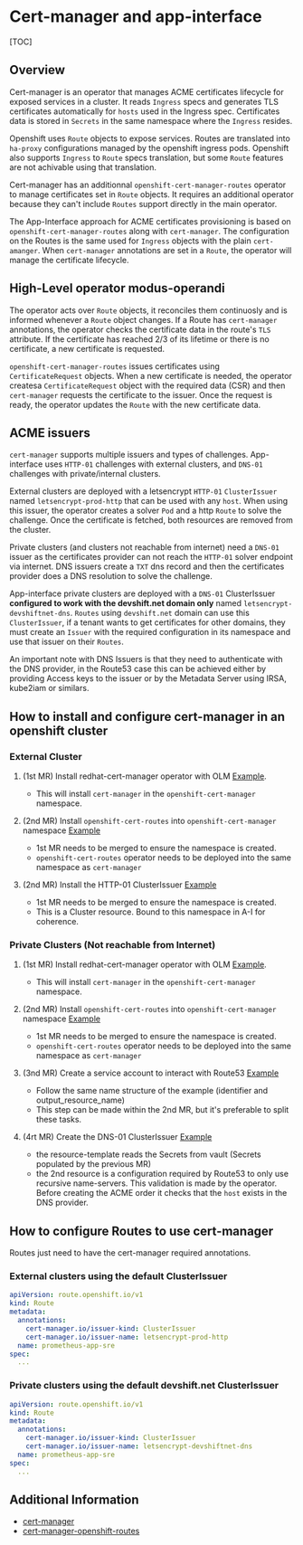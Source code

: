 # Cert-manager and app-interface

[TOC]

## Overview

Cert-manager is an operator that manages ACME certificates lifecycle for exposed services in a cluster. It reads `Ingress`
specs and generates TLS certificates automatically for `hosts` used in the Ingress spec. Certificates data is stored
in `Secrets` in the same namespace where the `Ingress` resides.

Openshift uses `Route` objects to expose services. Routes are translated into `ha-proxy` configurations managed by the
openshift ingress pods. Openshift also supports `Ingress` to `Route` specs translation, but some `Route` features
are not achivable using that translation.

Cert-manager has an additionnal `openshift-cert-manager-routes` operator to manage certificates set in `Route` objects.
It requires an additional operator because they can't include `Routes` support directly in the main operator.

The App-Interface approach for ACME certificates provisioning is based on `openshift-cert-manager-routes` along with `cert-manager`.
The configuration on the Routes is the same used for `Ingress` objects with the plain `cert-amanger`. When `cert-manager` annotations
are set in a `Route`, the operator will manage the certificate lifecycle.

## High-Level operator modus-operandi

The operator acts over `Route` objects, it reconciles them continuosly and is informed whenever a `Route` object changes. If a
Route has `cert-manager` annotations, the operator checks the certificate data in the route's `TLS` attribute. If the certificate
has reached 2/3 of its lifetime or there is no certificate, a new certificate is requested.

`openshift-cert-manager-routes` issues certificates using `CertificateRequest` objects. When a new certificate is needed, the operator
createsa `CertificateRequest` object with the required data (CSR) and then `cert-manager` requests the certificate to the issuer. Once
the request is ready, the operator updates the `Route` with the new certificate data.

## ACME issuers

`cert-manager` supports multiple issuers and types of challenges. App-interface uses `HTTP-01` challenges with external clusters,
and `DNS-01` challenges with private/internal clusters.

External clusters are deployed with a letsencrypt `HTTP-01` `ClusterIssuer` named `letsencrypt-prod-http` that can be used with any `host`.
When using this issuer, the operator creates a solver `Pod` and a http `Route` to solve the challenge. Once the certificate is fetched,
both resources are removed from the cluster.

Private clusters (and clusters not reachable from internet) need a `DNS-01` issuer as the certificates provider can not reach the `HTTP-01` solver endpoint
via internet. DNS issuers create a `TXT` dns record and then the certificates provider does a DNS resolution to solve the challenge.

App-interface private clusters are deployed with a `DNS-01` ClusterIssuer **configured to work with the devshift.net domain only** named
`letsencrypt-devshiftnet-dns`. `Routes` using `devshift.net` domain can use this `ClusterIssuer`, if a tenant wants to get certificates for
other domains, they must create an `Issuer` with the required configuration in its namespace and use that issuer on their `Routes`.

An important note with DNS Issuers is that they need to authenticate with the DNS provider, in the Route53 case this can be achieved either by providing
Access keys to the issuer or by the Metadata Server using IRSA, kube2iam or similars.

## How to install and configure cert-manager in an openshift cluster

### External Cluster

1. (1st MR) Install redhat-cert-manager operator with OLM [Example](https://gitlab.cee.redhat.com/service/app-interface/-/blob/master/data/openshift/app-sre-stage-02/namespaces/openshift-operators.yaml#L22-L23).
    - This will install `cert-manager` in the `openshift-cert-manager` namespace.

2. (2nd MR) Install `openshift-cert-routes` into `openshift-cert-manager` namespace [Example](https://gitlab.cee.redhat.com/service/app-interface/-/blob/c42c0d0c06cb51efcf9d3b889333d7c3e60f21dc/data/services/app-sre/cicd/ci-int/saas-openshift-cert-manager-routes.yaml#L53-L55)
    - 1st MR needs to be merged to ensure the namespace is created.
    - `openshift-cert-routes` operator needs to be deployed into the same namespace as `cert-manager`

3. (2nd MR) Install the HTTP-01 ClusterIssuer [Example](https://gitlab.cee.redhat.com/service/app-interface/-/blob/c42c0d0c06cb51efcf9d3b889333d7c3e60f21dc/data/openshift/app-sre-stage-02/namespaces/openshift-cert-manager.yml)
    - 1st MR needs to be merged to ensure the namespace is created.
    - This is a Cluster resource. Bound to this namespace in A-I for coherence.

### Private Clusters (Not reachable from Internet)

1. (1st MR) Install redhat-cert-manager operator with OLM [Example](https://gitlab.cee.redhat.com/service/app-interface/-/blob/c42c0d0c06cb51efcf9d3b889333d7c3e60f21dc/data/services/app-sre/cicd/ci-int/saas-openshift-cert-manager-routes.yaml#L53-L55).
    - This will install `cert-manager` in the `openshift-cert-manager` namespace.

2. (2nd MR) Install `openshift-cert-routes` into `openshift-cert-manager` namespace [Example](https://gitlab.cee.redhat.com/service/app-interface/-/blob/c42c0d0c06cb51efcf9d3b889333d7c3e60f21dc/data/services/app-sre/cicd/ci-int/saas-openshift-cert-manager-routes.yaml#L53-L55)
    - 1st MR needs to be merged to ensure the namespace is created.
    - `openshift-cert-routes` operator needs to be deployed into the same namespace as `cert-manager`

3. (3nd MR) Create a service account to interact with Route53 [Example](https://gitlab.cee.redhat.com/service/app-interface/-/blob/c42c0d0c06cb51efcf9d3b889333d7c3e60f21dc/data/openshift/appsres03ue1/namespaces/openshift-cert-manager.yml#L27-L63)
    - Follow the same name structure of the example (identifier and output_resource_name)
    - This step can be made within the 2nd MR, but it's preferable to split these tasks.

4. (4rt MR) Create the DNS-01 ClusterIssuer [Example](https://gitlab.cee.redhat.com/service/app-interface/-/blob/c42c0d0c06cb51efcf9d3b889333d7c3e60f21dc/data/openshift/appsres03ue1/namespaces/openshift-cert-manager.yml#L65-L76)
    - the resource-template reads the Secrets from vault (Secrets populated by the previous MR)
    - the 2nd resource is a configuration required by Route53 to only use recursive name-servers. This validation is made by the operator. Before creating the ACME order
      it checks that the `host` exists in the DNS provider.

## How to configure Routes to use cert-manager

Routes just need to have the cert-manager required annotations.

### External clusters using the default ClusterIssuer

```yaml
apiVersion: route.openshift.io/v1
kind: Route
metadata:
  annotations:
    cert-manager.io/issuer-kind: ClusterIssuer
    cert-manager.io/issuer-name: letsencrypt-prod-http
  name: prometheus-app-sre
spec:
  ...
```

### Private clusters using the default devshift.net ClusterIssuer

```yaml
apiVersion: route.openshift.io/v1
kind: Route
metadata:
  annotations:
    cert-manager.io/issuer-kind: ClusterIssuer
    cert-manager.io/issuer-name: letsencrypt-devshiftnet-dns
  name: prometheus-app-sre
spec:
  ...
```

## Additional Information

- [cert-manager](https://cert-manager.io/)
- [cert-manager-openshift-routes](https://github.com/cert-manager/openshift-routes)
